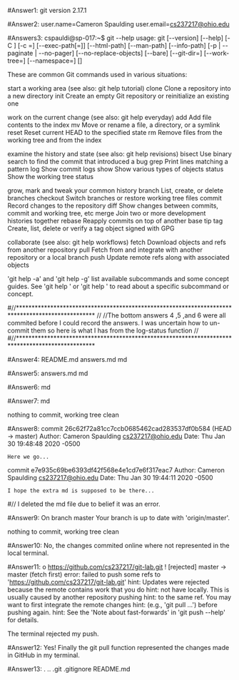 #Answer1:
git version 2.17.1

#Answer2:
user.name=Cameron Spaulding
user.email=cs237217@ohio.edu

#Answers3:
cspauldi@sp-017:~$ git --help
usage: git [--version] [--help] [-C <path>] [-c <name>=<value>]
           [--exec-path[=<path>]] [--html-path] [--man-path] [--info-path]
           [-p | --paginate | --no-pager] [--no-replace-objects] [--bare]
           [--git-dir=<path>] [--work-tree=<path>] [--namespace=<name>]
           <command> [<args>]

These are common Git commands used in various situations:

start a working area (see also: git help tutorial)
   clone      Clone a repository into a new directory
   init       Create an empty Git repository or reinitialize an existing one

work on the current change (see also: git help everyday)
   add        Add file contents to the index
   mv         Move or rename a file, a directory, or a symlink
   reset      Reset current HEAD to the specified state
   rm         Remove files from the working tree and from the index

examine the history and state (see also: git help revisions)
   bisect     Use binary search to find the commit that introduced a bug
   grep       Print lines matching a pattern
   log        Show commit logs
   show       Show various types of objects
   status     Show the working tree status

grow, mark and tweak your common history
   branch     List, create, or delete branches
   checkout   Switch branches or restore working tree files
   commit     Record changes to the repository
   diff       Show changes between commits, commit and working tree, etc
   merge      Join two or more development histories together
   rebase     Reapply commits on top of another base tip
   tag        Create, list, delete or verify a tag object signed with GPG

collaborate (see also: git help workflows)
   fetch      Download objects and refs from another repository
   pull       Fetch from and integrate with another repository or a local branch
   push       Update remote refs along with associated objects

'git help -a' and 'git help -g' list available subcommands and some
concept guides. See 'git help <command>' or 'git help <concept>'
to read about a specific subcommand or concept.

#//*************************************************************************************************
// 
//The bottom answers 4 ,5 ,and 6 were all commited before I could record the answers. I was       uncertain how to un-commit them so here is what I has from the log-status function
//
#//*************************************************************************************************


#Answer4:
README.md
answers.md
md

#Answer5:
answers.md
md

#Answer6:
md

#Answer7:
md

nothing to commit, working tree clean

#Answer8:
commit 26c62f72a81cc7ccb0685462cad283537df0b584 (HEAD -> master)
Author: Cameron Spaulding <cs237217@ohio.edu>
Date:   Thu Jan 30 19:48:48 2020 -0500

    Here we go...

commit e7e935c69be6393df42f568e4e1cd7e6f317eac7
Author: Cameron Spaulding <cs237217@ohio.edu>
Date:   Thu Jan 30 19:44:11 2020 -0500

    I hope the extra md is supposed to be there...


#// I deleted the md file due to belief it was an error. 


#Answer9:
On branch master
Your branch is up to date with 'origin/master'.

nothing to commit, working tree clean

#Answer10:
No, the changes commited online where not represented in the local terminal.

#Answer11:
o https://github.com/cs237217/git-lab.git
 ! [rejected]        master -> master (fetch first)
error: failed to push some refs to 'https://github.com/cs237217/git-lab.git'
hint: Updates were rejected because the remote contains work that you do
hint: not have locally. This is usually caused by another repository pushing
hint: to the same ref. You may want to first integrate the remote changes
hint: (e.g., 'git pull ...') before pushing again.
hint: See the 'Note about fast-forwards' in 'git push --help' for details.

The terminal rejected my push.

#Answer12: 
Yes! Finally the git pull function represented the changes made in GitHub in my terminal.

#Answer13:
.  ..  .git  .gitignore  README.md

